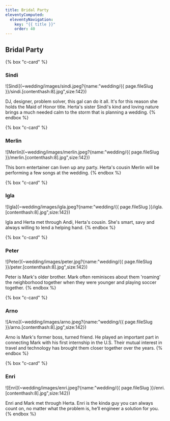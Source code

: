 ```yaml
---
title: Bridal Party
eleventyComputed:
  eleventyNavigation:
    key: "{{ title }}"
    order: 40
---
```

## Bridal Party

{% box "c-card" %}
### Sindi

![Sindi](~wedding/images/sindi.jpeg?{name:"wedding/{{ page.fileSlug }}/sindi.[contenthash:8].jpg",size:142})

DJ, designer, problem solver, this gal can do it all. It's for this reason she holds the Maid of Honor title. Herta's sister Sindi's kind and loving nature brings a much needed calm to the storm that is planning a wedding.
{% endbox %}

<!-- excerpt -->

{% box "c-card" %}
### Merlin

![Merlin](~wedding/images/merlin.jpeg?{name:"wedding/{{ page.fileSlug }}/merlin.[contenthash:8].jpg",size:142})

This born entertainer can liven up any party. Herta's cousin Merlin will be performing a few songs at the wedding.
{% endbox %}

{% box "c-card" %}
### Igla

![Igla](~wedding/images/igla.jpeg?{name:"wedding/{{ page.fileSlug }}/igla.[contenthash:8].jpg",size:142})

Igla and Herta met through Andi, Herta's cousin. She's smart, savy and always willing to lend a helping hand.
{% endbox %}

{% box "c-card" %}
### Peter

![Peter](~wedding/images/peter.jpg?{name:"wedding/{{ page.fileSlug }}/peter.[contenthash:8].jpg",size:142})

Peter is Mark's older brother. Mark often reminisces about them 'roaming' the neighborhood together when they were younger and playing soccer together.
{% endbox %}

{% box "c-card" %}
### Arno

![Arno](~wedding/images/arno.jpeg?{name:"wedding/{{ page.fileSlug }}/arno.[contenthash:8].jpg",size:142})

Arno is Mark's former boss, turned friend. He played an important part in connecting Mark with his first internship in the U.S. Their mutual interest in travel and technology has brought them closer together over the years.
{% endbox %}

{% box "c-card" %}
### Enri

![Enri](~wedding/images/enri.jpeg?{name:"wedding/{{ page.fileSlug }}/enri.[contenthash:8].jpg",size:142})

Enri and Mark met through Herta. Enri is the kinda guy you can always count on, no matter what the problem is, he’ll engineer a solution for you.
{% endbox %}
